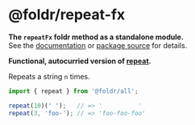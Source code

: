# @foldr/repeat-fx

**The `repeatFx` foldr method as a standalone module.**    
See the [documentation](http://foldr.com/0.0.0/repeat-fx) or [package source](https:/github.com/CloudVessel/foldr/blob/master/packages/categories/repeat-fx/src/index.js) for details.

**Functional, autocurried version of [repeat](#repeat).**

Repeats a string `n` times.

```js
import { repeat } from '@foldr/all';

repeat(10)(' ');   // => '          '
repeat(3, 'foo-'); // => 'foo-foo-foo'
```
